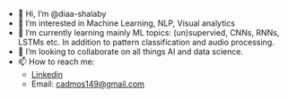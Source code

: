 - 👋 Hi, I’m @diaa-shalaby
- 👀 I’m interested in Machine Learning, NLP, Visual analytics 
- 🌱 I’m currently learning mainly ML topics: (un)supervied, CNNs, RNNs, LSTMs etc. In addition to pattern classification and audio processing.
- 💞️ I’m looking to collaborate on all things AI and data science. 
- 📫 How to reach me:
  - [Linkedin](https://www.linkedin.com/in/diaa-shalaby-2a21701a7/)
  - Email: cadmos149@gmail.com

<!---
diaa-shalaby/diaa-shalaby is a ✨ special ✨ repository because its `README.md` (this file) appears on your GitHub profile.
You can click the Preview link to take a look at your changes.
--->
